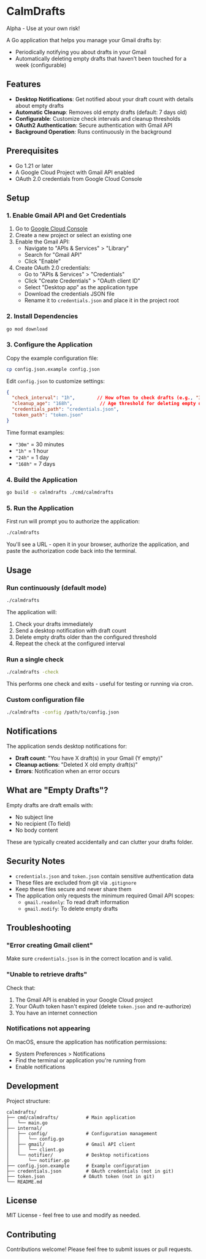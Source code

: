 # CalmDrafts

Alpha - Use at your own risk!

A Go application that helps you manage your Gmail drafts by:
- Periodically notifying you about drafts in your Gmail
- Automatically deleting empty drafts that haven't been touched for a week (configurable)

## Features

- **Desktop Notifications**: Get notified about your draft count with details about empty drafts
- **Automatic Cleanup**: Removes old empty drafts (default: 7 days old)
- **Configurable**: Customize check intervals and cleanup thresholds
- **OAuth2 Authentication**: Secure authentication with Gmail API
- **Background Operation**: Runs continuously in the background

## Prerequisites

- Go 1.21 or later
- A Google Cloud Project with Gmail API enabled
- OAuth 2.0 credentials from Google Cloud Console

## Setup

### 1. Enable Gmail API and Get Credentials

1. Go to [Google Cloud Console](https://console.cloud.google.com/)
2. Create a new project or select an existing one
3. Enable the Gmail API:
   - Navigate to "APIs & Services" > "Library"
   - Search for "Gmail API"
   - Click "Enable"
4. Create OAuth 2.0 credentials:
   - Go to "APIs & Services" > "Credentials"
   - Click "Create Credentials" > "OAuth client ID"
   - Select "Desktop app" as the application type
   - Download the credentials JSON file
   - Rename it to `credentials.json` and place it in the project root

### 2. Install Dependencies

```bash
go mod download
```

### 3. Configure the Application

Copy the example configuration file:

```bash
cp config.json.example config.json
```

Edit `config.json` to customize settings:

```json
{
  "check_interval": "1h",        // How often to check drafts (e.g., "30m", "2h")
  "cleanup_age": "168h",          // Age threshold for deleting empty drafts (168h = 7 days)
  "credentials_path": "credentials.json",
  "token_path": "token.json"
}
```

Time format examples:
- `"30m"` = 30 minutes
- `"1h"` = 1 hour
- `"24h"` = 1 day
- `"168h"` = 7 days

### 4. Build the Application

```bash
go build -o calmdrafts ./cmd/calmdrafts
```

### 5. Run the Application

First run will prompt you to authorize the application:

```bash
./calmdrafts
```

You'll see a URL - open it in your browser, authorize the application, and paste the authorization code back into the terminal.

## Usage

### Run continuously (default mode)

```bash
./calmdrafts
```

The application will:
1. Check your drafts immediately
2. Send a desktop notification with draft count
3. Delete empty drafts older than the configured threshold
4. Repeat the check at the configured interval

### Run a single check

```bash
./calmdrafts -check
```

This performs one check and exits - useful for testing or running via cron.

### Custom configuration file

```bash
./calmdrafts -config /path/to/config.json
```

## Notifications

The application sends desktop notifications for:
- **Draft count**: "You have X draft(s) in your Gmail (Y empty)"
- **Cleanup actions**: "Deleted X old empty draft(s)"
- **Errors**: Notification when an error occurs

## What are "Empty Drafts"?

Empty drafts are draft emails with:
- No subject line
- No recipient (To field)
- No body content

These are typically created accidentally and can clutter your drafts folder.

## Security Notes

- `credentials.json` and `token.json` contain sensitive authentication data
- These files are excluded from git via `.gitignore`
- Keep these files secure and never share them
- The application only requests the minimum required Gmail API scopes:
  - `gmail.readonly`: To read draft information
  - `gmail.modify`: To delete empty drafts

## Troubleshooting

### "Error creating Gmail client"

Make sure `credentials.json` is in the correct location and is valid.

### "Unable to retrieve drafts"

Check that:
1. The Gmail API is enabled in your Google Cloud project
2. Your OAuth token hasn't expired (delete `token.json` and re-authorize)
3. You have an internet connection

### Notifications not appearing

On macOS, ensure the application has notification permissions:
- System Preferences > Notifications
- Find the terminal or application you're running from
- Enable notifications

## Development

Project structure:

```
calmdrafts/
├── cmd/calmdrafts/          # Main application
│   └── main.go
├── internal/
│   ├── config/              # Configuration management
│   │   └── config.go
│   ├── gmail/               # Gmail API client
│   │   └── client.go
│   └── notifier/            # Desktop notifications
│       └── notifier.go
├── config.json.example      # Example configuration
├── credentials.json         # OAuth credentials (not in git)
├── token.json              # OAuth token (not in git)
└── README.md
```

## License

MIT License - feel free to use and modify as needed.

## Contributing

Contributions welcome! Please feel free to submit issues or pull requests.
